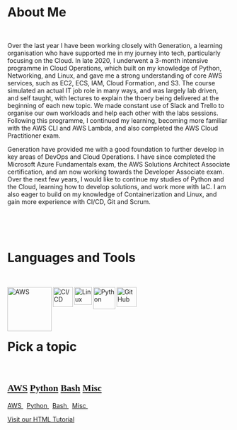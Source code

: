 # About Me
&nbsp;

Over the last year I have been working closely with Generation, a learning organisation who have supported me in my journey into tech, particularly focusing on the Cloud. In late 2020, I underwent a 3-month intensive programme in Cloud Operations, which built on my knowledge of Python, Networking, and Linux, and gave me a strong understanding of core AWS services, such as EC2, ECS, IAM, Cloud Formation, and S3. The course simulated an actual IT job role in many ways, and was largely lab driven, and self taught, with lectures to explain the thoery being delivered at the beginning of each new topic. We made constant use of Slack and Trello to organise our own workloads and help each other with the labs sessions. Following this programme, I continued my learning, becoming more familiar with the AWS CLI and AWS Lambda, and also completed the AWS Cloud Practitioner exam.

Generation have provided me with a good foundation to further develop in key areas of DevOps and Cloud Operations. I have since completed the Microsoft Azure Fundamentals exam, the AWS Solutions Architect Associate certification, and am now working towards the Developer Associate exam. Over the next few years, I would like to continue my studies of Python and the Cloud, learning how to develop solutions, and work more with IaC. I am also eager to build on my knowledge of Containerization and Linux, and gain more experience with CI/CD, Git and Scrum.
 
&nbsp;

&nbsp;


# Languages and Tools
&nbsp;

[<img align="left" alt="AWS" width="100px" src="https://attckcom-production.s3.amazonaws.com/uploads/2017/03/aws-white.png" />](https://kasimakhtar.github.io/kasimakhtar/lambda-function.html)

[<img align="left" alt="CI/CD" width="45px" src="https://tech.jumia.com/img/posts/diagram-01.png" />](https://kasimakhtar.github.io/kasimakhtar/CI-CD-workflow.html)

[<img align="left" alt="Linux" width="40px" src="https://daveden.files.wordpress.com/2013/02/tux_inverted.jpg" />](https://kasimakhtar.github.io/kasimakhtar/file_creator.html)

[<img align="left" alt="Python" width="50px" src="https://www.rogerperkin.co.uk/wp-content/uploads/2016/12/python-transparent-logo.png" />](https://kasimakhtar.github.io/kasimakhtar/python-series.html)

[<img align="left" alt="GitHub" width="45px" src="https://www.shareicon.net/data/2015/09/15/101512_logo_512x512.png" />](https://github.com/kasimakhtar/KasimAkhtar)
&nbsp;

&nbsp;

&nbsp;

# Pick a topic
&nbsp;

<h2 style="font-family:tempus sans itc;"><a href="   https://kasimakhtar.github.io/kasimakhtar/AWS.html   ">AWS</a> <a href="   https://kasimakhtar.github.io/kasimakhtar/Python.html   ">Python</a> <a href="   https://kasimakhtar.github.io/kasimakhtar/Bash.html   ">Bash</a> <a href="   https://kasimakhtar.github.io/kasimakhtar/Misc.html   ">Misc</a></h2>



<a href=" https://kasimakhtar.github.io/kasimakhtar/AWS.html ">AWS </a>
&nbsp;
<a href=" https://kasimakhtar.github.io/kasimakhtar/Python.html.html ">Python </a>
&nbsp;
<a href=" https://kasimakhtar.github.io/kasimakhtar/Bash.html ">Bash </a>
&nbsp;
<a href=" https://kasimakhtar.github.io/kasimakhtar/Misc.html ">Misc </a>
&nbsp;


<a href="https://www.w3schools.com/html/" title="Go to W3Schools HTML section">Visit our HTML Tutorial</a>
